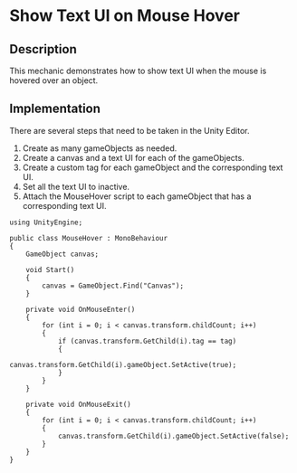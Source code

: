 # Show Text UI on Mouse Hover

## Description
This mechanic demonstrates how to show text UI when the mouse is hovered over an object.

## Implementation
There are several steps that need to be taken in the Unity Editor.

   1. Create as many gameObjects as needed.
   2. Create a canvas and a text UI for each of the gameObjects.
   3. Create a custom tag for each gameObject and the corresponding text UI.
   4. Set all the text UI to inactive.
   5. Attach the MouseHover script to each gameObject that has a corresponding text UI.


    using UnityEngine;

    public class MouseHover : MonoBehaviour
    {
        GameObject canvas;

        void Start()
        {
            canvas = GameObject.Find("Canvas");
        }

        private void OnMouseEnter()
        {
            for (int i = 0; i < canvas.transform.childCount; i++)
            {
                if (canvas.transform.GetChild(i).tag == tag)
                {
                    canvas.transform.GetChild(i).gameObject.SetActive(true);
                }
            }
        }

        private void OnMouseExit()
        {
            for (int i = 0; i < canvas.transform.childCount; i++)
            {
                canvas.transform.GetChild(i).gameObject.SetActive(false);
            }
        }
    }

